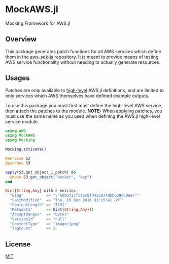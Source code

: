 # MockAWS.jl
Mocking Framework for AWS.jl

## Overview
This package generates patch functions for all AWS services which define them in the [aws-sdk-js](https://github.com/aws/aws-sdk-js/tree/master/apis) repository.
It is meant to provide means of testing AWS service functionality without needing to actually generate resources.

## Usages
Patches are only available to [high-level](https://github.com/JuliaCloud/AWS.jl/tree/master/src/services) AWS.jl definitions, and are limited to only services which AWS themselves have defined example outputs.

To use this package you must first must define the high-level AWS service, then attach the patches to the module.
**NOTE:** When applying patches, you must use the same name as you used when defining the AWS.jl high-level service module.

```julia
using AWS
using MockAWS
using Mocking

Mocking.activate()

@service S3
@patches S3

apply(S3.get_object_1_patch) do
  @mock S3.get_object("bucket", "key")
end

Dict{String,Any} with 8 entries:
  "ETag"          => "\"6805f2cfc46c0f04559748bb039d69ae\""
  "LastModified"  => "Thu, 15 Dec 2016 01:19:41 GMT"
  "ContentLength" => "3191"
  "Metadata"      => Dict{String,Any}()
  "AcceptRanges"  => "bytes"
  "VersionId"     => "null"
  "ContentType"   => "image/jpeg"
  "TagCount"      => 2
```

## License
[MIT](LICENSE)
